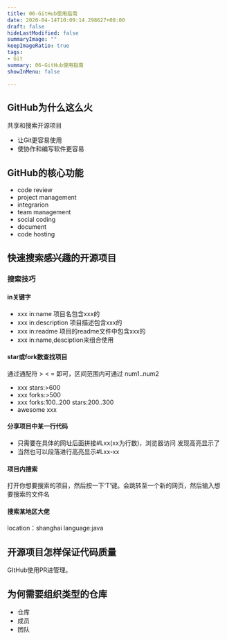 ```yaml
---
title: 06-GitHub使用指南
date: 2020-04-14T10:09:14.298627+08:00
draft: false
hideLastModified: false
summaryImage: ""
keepImageRatio: true
tags:
- Git
summary: 06-GitHub使用指南
showInMenu: false

---
```


## GitHub为什么这么火

共享和搜索开源项目

- 让Git更容易使用
- 使协作和编写软件更容易

## GitHub的核心功能

- code review
- project management
- integrarion
- team management
- social coding
- document
- code hosting

## 快速搜索感兴趣的开源项目

### 搜索技巧

#### in关键字

- xxx in:name 项目名包含xxx的
- xxx in:description 项目描述包含xxx的
- xxx in:readme 项目的readme文件中包含xxx的
- xxx in:name,desciption来组合使用

#### star或fork数查找项目

通过通配符 > < = 即可，区间范围内可通过 num1..num2

- xxx stars:>600
- xxx forks:>500
- xxx forks:100..200 stars:200..300
- awesome xxx

#### 分享项目中某一行代码

- 只需要在具体的网址后面拼接#Lxx(xx为行数)，浏览器访问 发现高亮显示了
- 当然也可以段落进行高亮显示#Lxx-xx

#### 项目内搜索

打开你想要搜索的项目，然后按一下‘T’键。会跳转至一个新的网页，然后输入想要搜索的文件名

#### 搜索某地区大佬

location：shanghai  language:java

## 开源项目怎样保证代码质量

GItHub使用PR进管理。

## 为何需要组织类型的仓库

- 仓库
- 成员
- 团队
